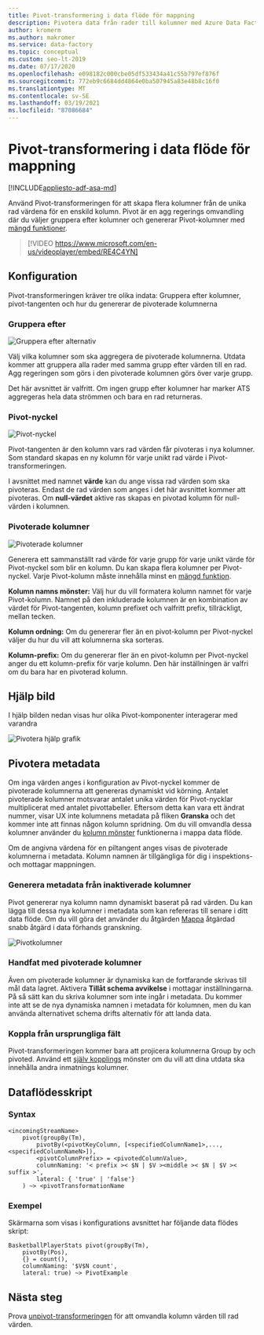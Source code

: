 ```yaml
---
title: Pivot-transformering i data flöde för mappning
description: Pivotera data från rader till kolumner med Azure Data Factory mappa data flödets Pivot-transformering
author: kromerm
ms.author: makromer
ms.service: data-factory
ms.topic: conceptual
ms.custom: seo-lt-2019
ms.date: 07/17/2020
ms.openlocfilehash: e098182c000cbe05df533434a41c55b797ef876f
ms.sourcegitcommit: 772eb9c6684dd4864e0ba507945a83e48b8c16f0
ms.translationtype: MT
ms.contentlocale: sv-SE
ms.lasthandoff: 03/19/2021
ms.locfileid: "87086684"
---
```

# <a name="pivot-transformation-in-mapping-data-flow"></a>Pivot-transformering i data flöde för mappning


[!INCLUDE[appliesto-adf-asa-md](includes/appliesto-adf-asa-md.md)]

Använd Pivot-transformeringen för att skapa flera kolumner från de unika rad värdena för en enskild kolumn. Pivot är en agg regerings omvandling där du väljer gruppera efter kolumner och genererar Pivot-kolumner med [mängd funktioner](data-flow-expression-functions.md#aggregate-functions).

> [!VIDEO https://www.microsoft.com/en-us/videoplayer/embed/RE4C4YN]

## <a name="configuration"></a>Konfiguration

Pivot-transformeringen kräver tre olika indata: Gruppera efter kolumner, pivot-tangenten och hur du genererar de pivoterade kolumnerna

### <a name="group-by"></a>Gruppera efter

![Gruppera efter alternativ](media/data-flow/pivot2.png "Gruppera efter alternativ")

Välj vilka kolumner som ska aggregera de pivoterade kolumnerna. Utdata kommer att gruppera alla rader med samma grupp efter värden till en rad. Agg regeringen som görs i den pivoterade kolumnen görs över varje grupp.

Det här avsnittet är valfritt. Om ingen grupp efter kolumner har marker ATS aggregeras hela data strömmen och bara en rad returneras.

### <a name="pivot-key"></a>Pivot-nyckel

![Pivot-nyckel](media/data-flow/pivot3.png "Pivot-nyckel")

Pivot-tangenten är den kolumn vars rad värden får pivoteras i nya kolumner. Som standard skapas en ny kolumn för varje unikt rad värde i Pivot-transformeringen.

I avsnittet med namnet **värde** kan du ange vissa rad värden som ska pivoteras. Endast de rad värden som anges i det här avsnittet kommer att pivoteras. Om **null-värdet** aktive ras skapas en pivotad kolumn för null-värden i kolumnen.

### <a name="pivoted-columns"></a>Pivoterade kolumner

![Pivoterade kolumner](media/data-flow/pivot4.png "Pivoterade kolumner")

Generera ett sammanställt rad värde för varje grupp för varje unikt värde för Pivot-nyckel som blir en kolumn. Du kan skapa flera kolumner per Pivot-nyckel. Varje Pivot-kolumn måste innehålla minst en [mängd funktion](data-flow-expression-functions.md#aggregate-functions).

**Kolumn namns mönster:** Välj hur du vill formatera kolumn namnet för varje Pivot-kolumn. Namnet på den inkluderade kolumnen är en kombination av värdet för Pivot-tangenten, kolumn prefixet och valfritt prefix, tillräckligt, mellan tecken. 

**Kolumn ordning:** Om du genererar fler än en pivot-kolumn per Pivot-nyckel väljer du hur du vill att kolumnerna ska sorteras. 

**Kolumn-prefix:** Om du genererar fler än en pivot-kolumn per Pivot-nyckel anger du ett kolumn-prefix för varje kolumn. Den här inställningen är valfri om du bara har en pivoterad kolumn.

## <a name="help-graphic"></a>Hjälp bild

I hjälp bilden nedan visas hur olika Pivot-komponenter interagerar med varandra

![Pivotera hjälp grafik](media/data-flow/pivot5.png "Hjälp bild för Pivot")

## <a name="pivot-metadata"></a>Pivotera metadata

Om inga värden anges i konfiguration av Pivot-nyckel kommer de pivoterade kolumnerna att genereras dynamiskt vid körning. Antalet pivoterade kolumner motsvarar antalet unika värden för Pivot-nycklar multiplicerat med antalet pivottabeller. Eftersom detta kan vara ett ändrat nummer, visar UX inte kolumnens metadata på fliken **Granska** och det kommer inte att finnas någon kolumn spridning. Om du vill omvandla dessa kolumner använder du [kolumn mönster](concepts-data-flow-column-pattern.md) funktionerna i mappa data flöde. 

Om de angivna värdena för en piltangent anges visas de pivoterade kolumnerna i metadata. Kolumn namnen är tillgängliga för dig i inspektions-och mottagar mappningen.

### <a name="generate-metadata-from-drifted-columns"></a>Generera metadata från inaktiverade kolumner

Pivot genererar nya kolumn namn dynamiskt baserat på rad värden. Du kan lägga till dessa nya kolumner i metadata som kan refereras till senare i ditt data flöde. Om du vill göra det använder du åtgärden [Mappa](concepts-data-flow-schema-drift.md#map-drifted-columns-quick-action) åtgärdad snabb åtgärd i data förhands granskning. 

![Pivotkolumner](media/data-flow/newpivot1.png "Mappa uppstaplade Pivot-kolumner")

### <a name="sinking-pivoted-columns"></a>Handfat med pivoterade kolumner

Även om pivoterade kolumner är dynamiska kan de fortfarande skrivas till mål data lagret. Aktivera **Tillåt schema avvikelse** i mottagar inställningarna. På så sätt kan du skriva kolumner som inte ingår i metadata. Du kommer inte att se de nya dynamiska namnen i metadata för kolumnen, men du kan använda alternativet schema drifts alternativ för att landa data.

### <a name="rejoin-original-fields"></a>Koppla från ursprungliga fält

Pivot-transformeringen kommer bara att projicera kolumnerna Group by och pivoted. Använd ett [själv kopplings](data-flow-join.md#self-join) mönster om du vill att dina utdata ska innehålla andra inmatnings kolumner.

## <a name="data-flow-script"></a>Dataflödesskript

### <a name="syntax"></a>Syntax

```
<incomingStreamName>
    pivot(groupBy(Tm),
        pivotBy(<pivotKeyColumn, [<specifiedColumnName1>,...,<specifiedColumnNameN>]),
        <pivotColumnPrefix> = <pivotedColumnValue>,
        columnNaming: '< prefix >< $N | $V ><middle >< $N | $V >< suffix >',
        lateral: { 'true' | 'false'}
    ) ~> <pivotTransformationName
```
### <a name="example"></a>Exempel

Skärmarna som visas i konfigurations avsnittet har följande data flödes skript:

```
BasketballPlayerStats pivot(groupBy(Tm),
    pivotBy(Pos),
    {} = count(),
    columnNaming: '$V$N count',
    lateral: true) ~> PivotExample

```

## <a name="next-steps"></a>Nästa steg

Prova [unpivot-transformeringen](data-flow-unpivot.md) för att omvandla kolumn värden till rad värden. 
